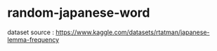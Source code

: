 # random-japanese-word

dataset source : https://www.kaggle.com/datasets/rtatman/japanese-lemma-frequency
